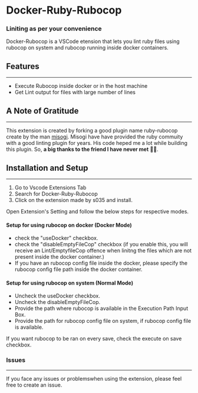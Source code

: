 # Docker-Ruby-Rubocop
### Liniting as per your convenience 

Docker-Rubocop is a VSCode etension that lets you lint ruby files using rubocop on system and rubocop running inside docker containers.

## Features
___
- Execute Rubocop inside docker or in the host machine
- Get Lint output for files with large number of lines


## A Note of Gratitude
___
This extension is created by forking a good plugin name ruby-rubocop create by the man [misogi](https://github.com/misogi?tab=overview). Misogi have  have provided the ruby commuity with a good linting plugin for years. His code heped me a lot while building this plugin. So, **a big thanks to the friend I have never met** 🤝🏽.

## Installation and Setup
___
1. Go to Vscode Extensions Tab
2. Search for Docker-Ruby-Rubocop
3. Click on the extension made by s035 and install.

Open Extension's Setting and follow the below steps for respective modes.
#### Setup for using rubocop on docker (Docker Mode)
- check the "useDocker" checkbox.
- check the "disableEmptyFileCop" checkbox (if you enable this, you will receive an Lint/EmptyfileCop offence when linitng the files which are not present inside the docker container.)
- If you have an rubocop config file inside the docker, please specify the rubocop config file path inside the docker container.
#### Setup for using rubocop on system (Normal Mode)
-  Uncheck the useDocker checkbox.
-  Uncheck the disableEmptyFileCop.
-  Provide the path where rubocop is available in the Execution Path Input Box.
-  Provide the path for rubocop config file on system, if rubocop config file is available.

If you want rubocop to be ran on every save, check the execute on save checkbox.

### Issues
___
If you face any issues or problemswhen using the extension, please feel free to create an issue.